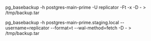 pg_basebackup -h postgres-main-prime -U replicator -Ft -x -D - > /tmp/backup.tar


pg_basebackup -h postgres-main-prime.staging.local --username=replicator --format=t --wal-method=fetch -D - > /tmp/backup.tar
